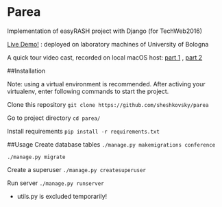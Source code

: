 # Parea
Implementation of easyRASH project with Django (for TechWeb2016)

[Live Demo!](http://ltw1530.web.cs.unibo.it/wsgi/) : deployed on laboratory machines of University of Bologna

A quick tour video cast, recorded on local macOS host: [part 1](https://www.youtube.com/watch?v=nekeqqsmqm8&feature=youtu.be) , [part 2](https://www.youtube.com/watch?v=AbdVEeAkHR8&feature=youtu.be)


##Installation

Note: using a virtual environment is recommended. After activing your virtualenv, enter following commands to start the project.

Clone this repository
`git clone https://github.com/sheshkovsky/parea`

Go to project directory
`cd parea/`

Install requirements
`pip install -r requirements.txt`

##Usage
Create database tables
`./manage.py makemigrations conference`

`./manage.py migrate`

Create a superuser
`./manage.py createsuperuser`

Run server
`./manage.py runserver`

* utils.py is excluded temporarily!
